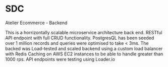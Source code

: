 # SDC
Atelier Ecommerce - Backend

This is a horrizontally scalable microservice architecture back end.
RESTful API endpoint with full CRUD functionality. 
PostgresQL has been seeded over 1 million records and queries were optimised to take < 3ms.
The backed was Load-tested and scaled backend using a custom load balancer with Redis Caching on AWS EC2 instances to be able to handle greater than 1000 rps.
API endpoints were testing using Loader.io
